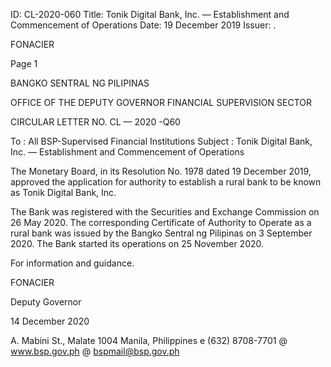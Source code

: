 ID: CL-2020-060
Title: Tonik Digital Bank, Inc. — Establishment and Commencement of Operations
Date: 19 December 2019
Issuer: .

FONACIER

Page 1

BANGKO SENTRAL NG PILIPINAS

OFFICE OF THE DEPUTY GOVERNOR FINANCIAL SUPERVISION SECTOR

CIRCULAR LETTER NO. CL — 2020 -Q60

To : All BSP-Supervised Financial Institutions Subject : Tonik Digital Bank, Inc. — Establishment and Commencement of Operations

The Monetary Board, in its Resolution No. 1978 dated 19 December 2019, approved the application for authority to establish a rural bank to be known as Tonik Digital Bank, Inc.

The Bank was registered with the Securities and Exchange Commission on 26 May 2020. The corresponding Certificate of Authority to Operate as a rural bank was issued by the Bangko Sentral ng Pilipinas on 3 September 2020. The Bank started its operations on 25 November 2020.

For information and guidance.

FONACIER

Deputy Governor

14 December 2020

A. Mabini St., Malate 1004 Manila, Philippines e (632) 8708-7701 @ www.bsp.gov.ph @ bspmail@bsp.gov.ph